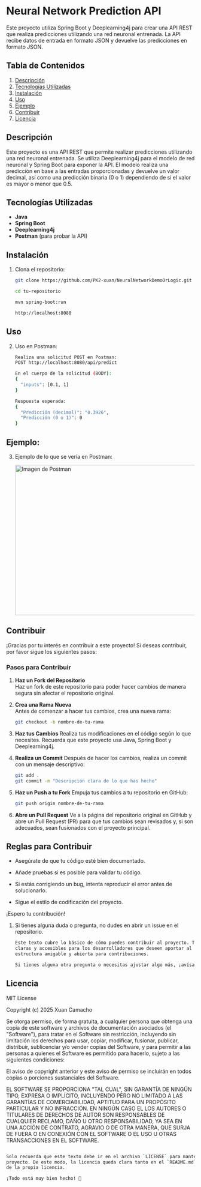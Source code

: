 # Neural Network Prediction API

Este proyecto utiliza Spring Boot y Deeplearning4j para crear una API REST que realiza predicciones utilizando una red neuronal entrenada. La API recibe datos de entrada en formato JSON y devuelve las predicciones en formato JSON.

## Tabla de Contenidos
1. [Descripción](#descripción)
2. [Tecnologías Utilizadas](#tecnologías-utilizadas)
3. [Instalación](#instalación)
4. [Uso](#uso)
5. [Ejemplo](#ejemplo)
6. [Contribuir](#contribuir)
7. [Licencia](#licencia)

## Descripción

Este proyecto es una API REST que permite realizar predicciones utilizando una red neuronal entrenada. Se utiliza Deeplearning4j para el modelo de red neuronal y Spring Boot para exponer la API. El modelo realiza una predicción en base a las entradas proporcionadas y devuelve un valor decimal, así como una predicción binaria (0 o 1) dependiendo de si el valor es mayor o menor que 0.5.

## Tecnologías Utilizadas

- **Java**
- **Spring Boot**
- **Deeplearning4j**
- **Postman** (para probar la API)

## Instalación

1. Clona el repositorio:

   ```bash
   git clone https://github.com/PK2-xuan/NeuralNetworkDemoOrLogic.git

   cd tu-repositorio
   
   mvn spring-boot:run

   http://localhost:8080

## Uso
2. Uso en Postman:

   ```bash
   Realiza una solicitud POST en Postman:
   POST http://localhost:8080/api/predict
   
   En el cuerpo de la solicitud (BODY): 
   {
     "inputs": [0.1, 1]
   }

   Respuesta esperada:
   {
     "Predicción (decimal)": "0.3926",
     "Predicción (0 o 1)": 0
   }

## Ejemplo:

3. Ejemplo de lo que se vería en Postman:
   
   <img src="https://github.com/PK2-xuan/NeuralNetworkDemoOrLogic/blob/master/image.png" alt="Imagen de Postman" height="400" width="800">

## Contribuir

¡Gracias por tu interés en contribuir a este proyecto! Si deseas contribuir, por favor sigue los siguientes pasos:

### Pasos para Contribuir

1. **Haz un Fork del Repositorio**  
   Haz un fork de este repositorio para poder hacer cambios de manera segura sin afectar el repositorio original.

2. **Crea una Rama Nueva**  
   Antes de comenzar a hacer tus cambios, crea una nueva rama:
   
   ```bash
   git checkout -b nombre-de-tu-rama

3. **Haz tus Cambios**
   Realiza tus modificaciones en el código según lo que necesites. Recuerda que este proyecto usa Java, Spring Boot y Deeplearning4j.

4. **Realiza un Commit**
   Después de hacer los cambios, realiza un commit con un mensaje descriptivo:
   
   ```bash
   git add .
   git commit -m "Descripción clara de lo que has hecho"

5. **Haz un Push a tu Fork**
   Empuja tus cambios a tu repositorio en GitHub:
   ```bash
   git push origin nombre-de-tu-rama

6. **Abre un Pull Request**
Ve a la página del repositorio original en GitHub y abre un Pull Request (PR) para que tus cambios sean revisados y, si son adecuados, sean fusionados con el proyecto principal.

## Reglas para Contribuir
- Asegúrate de que tu código esté bien documentado.

- Añade pruebas si es posible para validar tu código.

- Si estás corrigiendo un bug, intenta reproducir el error antes de solucionarlo.

- Sigue el estilo de codificación del proyecto.

¡Espero tu contribución!

1. Si tienes alguna duda o pregunta, no dudes en abrir un issue en el repositorio.
   ```bash
   Este texto cubre lo básico de cómo puedes contribuir al proyecto. Te proporciona instrucciones
   claras y accesibles para los desarrolladores que deseen aportar al código, además de crear una
   estructura amigable y abierta para contribuciones.
   
   Si tienes alguna otra pregunta o necesitas ajustar algo más, ¡avísame! 😊


## Licencia

MIT License

Copyright (c) 2025 Xuan Camacho

Se otorga permiso, de forma gratuita, a cualquier persona que obtenga una copia
de este software y archivos de documentación asociados (el "Software"), para tratar
en el Software sin restricción, incluyendo sin limitación los derechos
para usar, copiar, modificar, fusionar, publicar, distribuir, sublicenciar y/o vender
copias del Software, y para permitir a las personas a quienes el Software es
permitido para hacerlo, sujeto a las siguientes condiciones:

El aviso de copyright anterior y este aviso de permiso se incluirán en todos
copias o porciones sustanciales del Software.

EL SOFTWARE SE PROPORCIONA "TAL CUAL", SIN GARANTÍA DE NINGÚN TIPO, EXPRESA O
IMPLÍCITO, INCLUYENDO PERO NO LIMITADO A LAS GARANTÍAS DE COMERCIABILIDAD,
APTITUD PARA UN PROPÓSITO PARTICULAR Y NO INFRACCIÓN. EN NINGÚN CASO EL
LOS AUTORES O TITULARES DE DERECHOS DE AUTOR SON RESPONSABLES DE CUALQUIER RECLAMO, DAÑO U OTRO
RESPONSABILIDAD, YA SEA EN UNA ACCIÓN DE CONTRATO, AGRAVIO O DE OTRA MANERA, QUE SURJA DE
FUERA O EN CONEXIÓN CON EL SOFTWARE O EL USO U OTRAS TRANSACCIONES EN EL
SOFTWARE.

   ```bash

   Solo recuerda que este texto debe ir en el archivo `LICENSE` para mantener la claridad del
   proyecto. De este modo, la licencia queda clara tanto en el `README.md` como en el archivo
   de la propia licencia.

   ¡Todo está muy bien hecho! 🙌
